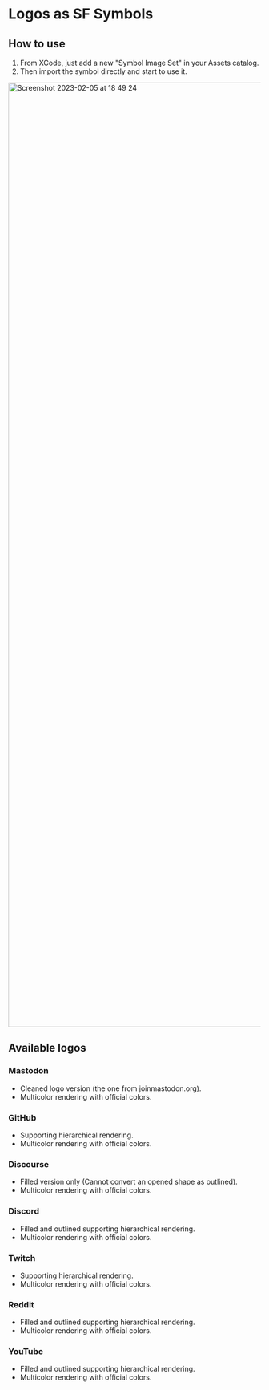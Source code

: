 # Logos as SF Symbols

## How to use

1. From XCode, just add a new "Symbol Image Set" in your Assets catalog.
2. Then import the symbol directly and start to use it.

<img width="1884" alt="Screenshot 2023-02-05 at 18 49 24" src="https://user-images.githubusercontent.com/736246/216836347-92e2427a-f83e-4c2a-88be-2dfe589656a3.png">

## Available logos

### Mastodon
- Cleaned logo version (the one from joinmastodon.org).
- Multicolor rendering with official colors.

### GitHub
- Supporting hierarchical rendering.
- Multicolor rendering with official colors.

### Discourse
- Filled version only (Cannot convert an opened shape as outlined).
- Multicolor rendering with official colors.

### Discord
- Filled and outlined supporting hierarchical rendering.
- Multicolor rendering with official colors.

### Twitch
- Supporting hierarchical rendering.
- Multicolor rendering with official colors.

### Reddit
- Filled and outlined supporting hierarchical rendering.
- Multicolor rendering with official colors.

### YouTube
- Filled and outlined supporting hierarchical rendering.
- Multicolor rendering with official colors.
